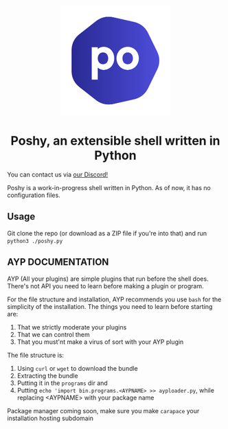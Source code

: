<center>
	<img title="Poshy" alt="Poshy" src="images/poshy.png" width="256" height="256">
	<h1>Poshy, an extensible shell written in Python</h1>
</center>

You can contact us via <a href="https://discord.gg/R5ExvA63Jz">our Discord!</a>

Poshy is a work-in-progress shell written in Python. As of now, it has no configuration files.

## Usage
Git clone the repo (or download as a ZIP file if you're into that) and run `python3 ./poshy.py`

## AYP DOCUMENTATION
AYP (All your plugins) are simple plugins that run before the shell does. There's not API you need to learn before making a plugin or program.

For the file structure and installation, AYP recommends you use `bash` for the simplicity of the installation. The things you need to learn before starting are:

1. That we strictly moderate your plugins
2. That we can control them
3. That you must'nt make a virus of sort with your AYP plugin

The file structure is:

1. Using `curl` or `wget` to download the bundle
2. Extracting the bundle
3. Putting it in the `programs` dir and
4. Putting ```echo 'import bin.programs.<AYPNAME> >> ayploader.py```, while replacing \<AYPNAME> with your package name

Package manager coming soon, make sure you make `carapace` your installation hosting subdomain 
